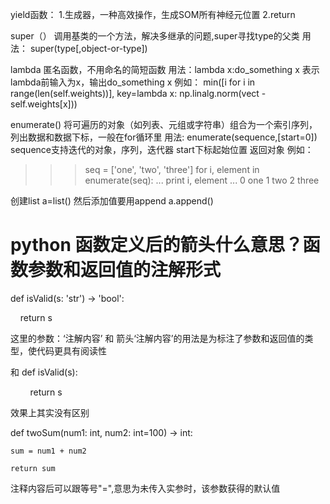 yield函数：
1.生成器，一种高效操作，生成SOM所有神经元位置
2.return

super（）
调用基类的一个方法，解决多继承的问题,super寻找type的父类
用法：
super(type[,object-or-type])

lambda
匿名函数，不用命名的简短函数
用法：lambda x:do_something x
表示lambda前输入为x，输出do_something x
例如：
min([i for i in range(len(self.weights))],
                            key=lambda x: np.linalg.norm(vect - self.weights[x]))


enumerate()
将可遍历的对象（如列表、元组或字符串）组合为一个索引序列，列出数据和数据下标，一般在for循环里
用法:
enumerate(sequence,[start=0])
sequence支持迭代的对象，序列，迭代器
start下标起始位置
返回对象
例如：
>>>seq = ['one', 'two', 'three']
>>> for i, element in enumerate(seq):
...     print i, element
... 
0 one
1 two
2 three

创建list
a=list()
然后添加值要用append
a.append()


# python 函数定义后的箭头什么意思？函数参数和返回值的注解形式

def isValid(s: 'str') -> 'bool':

    return s

这里的参数：‘注解内容’ 和 箭头‘注解内容’的用法是为标注了参数和返回值的类型，使代码更具有阅读性

和 def isValid(s):

        return s

效果上其实没有区别

  def twoSum(num1: int, num2: int=100) -> int:
  
    sum = num1 + num2
    
    return sum
    
注释内容后可以跟等号"=",意思为未传入实参时，该参数获得的默认值
